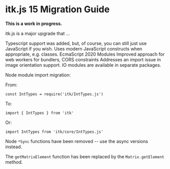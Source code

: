 # itk.js 15 Migration Guide

**This is a work in progress.**

itk.js is a major upgrade that ...

Typescript support was added, but, of course, you can still just use
JavaScript if you wish.
Uses modern JavaScript constructs when appropriate, e.g. classes.
EcmaScript 2020 Modules
Improved approach for web workers for bundlers, CORS constraints
Addresses an import issue in image orientation support.
IO modules are available in separate packages.

Node module import migration:

From:

```
const IntTypes = require('itk/IntTypes.js')
```

To:

```
import { IntTypes } from 'itk'
```

Or:

```
import IntTypes from 'itk/core/IntTypes.js'
```

Node `*Sync` functions have been removed -- use the async versions instead.

The `getMatrixElement` function has been replaced by the `Matrix.getElement` method.
